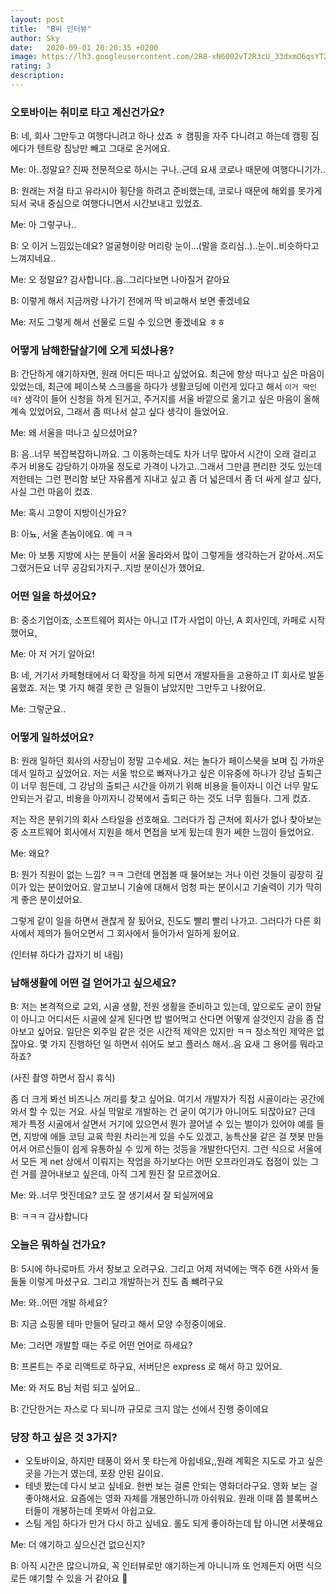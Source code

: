 ```yaml
---
layout: post
title:  "B씨 인터뷰"
author: Sky
date:   2020-09-01 20:20:35 +0200
image: https://lh3.googleusercontent.com/2R8-xN6002vT2R3cU_33dxmO6qsYT2X01s_9jOYAhC9wGmp002UBSU3qvt3JR_yyg01x_FCcYs-sdd4BAu6drNIzCQ2nYgixSKqECShp3In8pw1Jf3HiznhiyEJ_22xuZBqEF-4vt25OTcEzCdicLfiGaILxnHBUCdDDqSO2sB7qg7bJkSvmwkNKK6cXHq1WAaJmbhs2HmtfztyQoCmHOO8BNSmHCwyzJKjpBdkOc185tdQKuUamgUgoeuXKsIAD0n88qND1e7qr2MCgT9y7UvTF8szPv4dzvwc8daZDlv6QzunAbrtguSNCLsxLkA2n24LQNJWw2h2gMucp9kkDPxRy_JjpAj7yZIqpLeW50hjOTjFFD18NYaHkN-LPH2dvT9Narv1NRQJLXW7F5N6I-iXngaf-Vp8eY4tiZPUgcl6d1AiKAXb9tS6EP4sIZUrdnOpho2cJRV9fLIq9jdzPRuNAqUrAsGjAyubH2JodR45sU6wVjLhQ3JCTJAE4YnSYsyc1coEk9rLW2xOozbvTTtFPgLqg4EmKtwEQvMV-4Xjc8eTfk_OgApY2-wfrA-tSvYP9uygpjHiGJvdWnr41oWhEWARG-V-CFvvQQMtAMAvX_syAJgKC-exJsLOKTwy7vI-nBrkT0mUBNoWsIHaj4YsMyeK5tgEV-lVVKwo0_suEG2YDOKkwDM4wSe7LeA=w1184-h920-no?authuser=0
rating: 3
description: 
---
```

### 오토바이는 취미로 타고 계신건가요?

B: 네, 회사 그만두고 여행다니려고 하나 샀죠 ㅎ 캠핑을 자주 다니려고 하는데 캠핑 짐에다가 텐트랑 침낭만 빼고 그대로 온거에요.

Me: 아..정말요? 진짜 전문적으로 하시는 구나..근데 요새 코로나 때문에 여행다니기가..

B: 원래는 저걸 타고 유라시아 횡단을 하려고 준비했는데, 코로나 때문에 해외를 못가게 되서 국내 중심으로 여행다니면서 시간보내고 있었죠.

Me: 아 그렇구나..

B: 오 이거 느낌있는데요? 얼굴형이랑 머리랑 눈이...(말을 흐리심..)..눈이..비슷하다고 느껴지네요..

Me: 오 정말요? 감사합니다..음..그리다보면 나아질거 같아요

B: 이렇게 해서 지금꺼랑 나가기 전에꺼 딱 비교해서 보면 좋겠네요

Me: 저도 그렇게 해서 선물로 드릴 수 있으면 좋겠네요 ㅎㅎ

### 어떻게 남해한달살기에 오게 되셨나용?

B: 간단하게 얘기하자면, 원래 어디든 떠나고 싶었어요. 최근에 항상 떠나고 싶은 마음이 있었는데, 최근에 페이스북 스크롤을 하다가 생활코딩에 이런게 있다고 해서 `이거 딱인데?` 생각이 들어 신청을 하게 된거고, 주거지를 서울 바깥으로 옮기고 싶은 마음이 올해 계속 있었어요, 그래서 좀 떠나서 살고 싶다 생각이 들었어요.

Me: 왜 서울을 떠나고 싶으셨어요?

B: 음..너무 복잡복잡하니까요. 그 이동하는데도 차가 너무 많아서 시간이 오래 걸리고 주거 비용도 감당하기 아까울 정도로 가격이 나가고..그래서 그만큼 편리한 것도 있는데 저한테는 그런 편리함 보단  자유롭게 지내고 싶고 좀 더 넓은데서 좀 더 싸게 살고 싶다, 사실 그런 마음이 컸죠.

Me: 혹시 고향이 지방이신가요?

B: 아뇨, 서울 촌놈이에요. 예 ㅋㅋ

Me: 아 보통 지방에 사는 분들이 서울 올라와서 많이 그렇게들 생각하는거 같아서..저도 그랬거든요 너무 공감되가지구..지방 분이신가 했어요.

### 어떤 일을 하셨어요?

B: 중소기업이죠, 소프트웨어 회사는 아니고 IT가 사업이 아닌, A 회사인데, 카페로 시작했어요,

Me: 아 저 거기 알아요!

B: 네, 거기서 카페형태에서 더 확장을 하게 되면서 개발자들을 고용하고 IT 회사로 발돋움했죠. 저는 몇 가지 해결 못한 큰 일들이 남았지만 그만두고 나왔어요.

Me: 그렇군요..

### 어떻게 일하셨어요?

B: 원래 일하던 회사의 사장님이 정말 고수세요. 저는 놀다가 페이스북을 보며 집 가까운데서 일하고 싶었어요. 저는 서울 밖으로 빠져나가고 싶은 이유중에 하나가 강남 출퇴근이 너무 힘든데, 그 강남의 출퇴근 시간을 아끼기 위해 비용을 들이자니 이건 너무 말도 안되는거 같고, 비용을 아끼자니 강북에서 출퇴근 하는 것도 너무 힘들다. 그게 컸죠.

저는 작은 분위기의 회사 스타일을 선호해요.  그러다가 집 근처에 회사가 없나 찾아보는 중 소프트웨어 회사에서 지원을 해서 면접을 보게 됬는데 뭔가 쎄한 느낌이 들었어요.

Me: 왜요?

B: 뭔가 직원이 없는 느낌? ㅋㅋ 그런데 면접볼 때 물어보는 거나 이런 것들이 굉장히 깊이가 있는 분이었어요. 알고보니 기술에 대해서 엄청 파는 분이시고 기술력이 기가 막히게 좋은 분이셨어요.

그렇게 같이 일을 하면서 괜찮게 잘 됬어요, 진도도 빨리 빨리 나가고. 그러다가 다른 회사에서 제의가 들어오면서 그 회사에서 들어가서 일하게 됬어요.

(인터뷰 하다가 갑자기 비 내림)

### 남해생활에 어떤 걸 얻어가고 싶으세요?

B: 저는 본격적으로 교외, 시골 생활, 전원 생활을 준비하고 있는데, 앞으로도 굳이 한달이 아니고 어디서든 시골에 살게 된다면 밥 벌어먹고 산다면 어떻게 살것인지 감을 좀 잡아보고 싶어요. 일단은 외주일 같은 것은 시간적 제약은 있지만 ㅋㅋ 장소적인 제약은 없잖아요. 몇 가지 진행하던 일 하면서 쉬어도 보고 플러스 해서..음 요새 그 용어를 뭐라고 하죠?

(사진 촬영 하면서 잠시 휴식)

좀 더 크게 봐선 비즈니스 꺼리를 찾고 싶어요. 여기서 개발자가 직접 시골이라는 공간에 와서 할 수 있는 거요. 사실 막말로 개발하는 건 굳이 여기가 아니어도 되잖아요? 근데 제가 특정 시골에서 살면서 거기에 있으면서 뭔가 끌어낼 수 있는 벌이가 있어야 예를 들면, 지방에 애들 코딩 교육 학원 차리는게 있을 수도 있겠고, 농특산물 같은 걸 챗봇 만들어서 어르신들이 쉽게 유통하실 수 있게 하는 것등을 개발한다던지. 그런 식으로 서울에서 모든 게 net 상에서 이뤄지는 작업을 하기보다는 어떤 오프라인과도 접점이 있는 그런 거를 끌어내보고 싶은데, 아직 그게 뭔진 잘 모르겠어요.

Me: 와..너무 멋진데요? 코도 잘 생기셔서 잘 되실꺼에요

B: ㅋㅋㅋ 감사합니다

### 오늘은 뭐하실 건가요?

B: 5시에 하나로마트 가서 장보고 오려구요. 그리고 어제 저녁에는 맥주 6캔 사와서 둘둘둘 이렇게 마셨구요.  그리고 개발하는거 진도 좀 뺴려구요

Me: 와..어떤 개발 하세요?

B: 지금 쇼핑몰 테마 만들어 달라고 해서 모양 수정중이에요. 

Me: 그러면 개발할 때는 주로 어떤 언어로 하세요?

B: 프론트는 주로 리액트로 하구요, 서버단은 express 로 해서 하고 있어요.

Me: 와 저도 B님 처럼 되고 싶어요..

B: 간단한거는 자스로 다 되니까 규모로 크지 않는 선에서 진행 중이에요

### 당장 하고 싶은 것 3가지?

- 오토바이요, 하지만 태풍이 와서 못 타는게 아쉽네요,,원래 계획은 지도로 가고 싶은 곳을 가는거 였는데, 포장 안된 길이요.
- 테넷 봤는데 다시 보고 싶네요. 한번 보는 걸론 안되는 영화더라구요. 영화 보는 걸 좋아해서요. 요즘에는 영화 자체를 개봉안하니까 아쉬워요. 원래 이때 쯤 블록버스터들이 개봉하는데 못봐서 아쉽고요.
- 스팀 게임 하다가 만거 다시 하고 싶네요.  롤도 되게 좋아하는데 탑 아니면 서폿해요

Me: 더 얘기하고 싶으신건 없으신지?

B: 아직 시간은 많으니까요, 꼭 인터뷰로만 얘기하는게 아니니까 또 언제든지 어떤 식으로든 얘기할 수 있을 거 같아요 🙂
